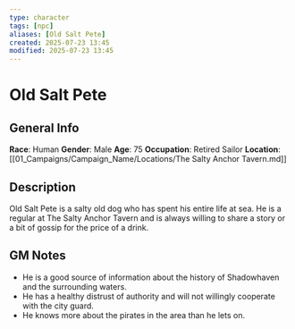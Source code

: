 ```yaml
---
type: character
tags: [npc]
aliases: [Old Salt Pete]
created: 2025-07-23 13:45
modified: 2025-07-23 13:45
---
```

# Old Salt Pete

## General Info
**Race**: Human
**Gender**: Male
**Age**: 75
**Occupation**: Retired Sailor
**Location**: [[01_Campaigns/Campaign_Name/Locations/The Salty Anchor Tavern.md]]

## Description
Old Salt Pete is a salty old dog who has spent his entire life at sea. He is a regular at The Salty Anchor Tavern and is always willing to share a story or a bit of gossip for the price of a drink.

## GM Notes
- He is a good source of information about the history of Shadowhaven and the surrounding waters.
- He has a healthy distrust of authority and will not willingly cooperate with the city guard.
- He knows more about the pirates in the area than he lets on.